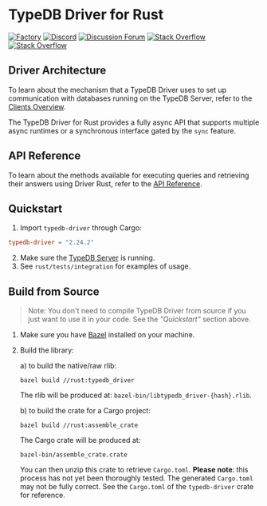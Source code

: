 
# TypeDB Driver for Rust

[![Factory](https://factory.vaticle.com/api/status/vaticle/typedb-driver/badge.svg)](https://factory.vaticle.com/vaticle/typedb-driver)
[![Discord](https://img.shields.io/discord/665254494820368395?color=7389D8&label=chat&logo=discord&logoColor=ffffff)](https://vaticle.com/discord)
[![Discussion Forum](https://img.shields.io/discourse/https/forum.vaticle.com/topics.svg)](https://forum.vaticle.com)
[![Stack Overflow](https://img.shields.io/badge/stackoverflow-typedb-796de3.svg)](https://stackoverflow.com/questions/tagged/typedb)
[![Stack Overflow](https://img.shields.io/badge/stackoverflow-typeql-3dce8c.svg)](https://stackoverflow.com/questions/tagged/typeql)

## Driver Architecture
To learn about the mechanism that a TypeDB Driver uses to set up communication with databases running on the TypeDB Server, refer to the [Clients Overview](https://typedb.com/docs/clients/2.x/clients).

The TypeDB Driver for Rust provides a fully async API that supports multiple async runtimes or a synchronous interface gated by the `sync` feature.

## API Reference
To learn about the methods available for executing queries and retrieving their answers using Driver Rust, refer to the [API Reference](https://typedb.com/docs/clients/2.x/rust/rust-api-ref).

## Quickstart
1. Import `typedb-driver` through Cargo:
```toml
typedb-driver = "2.24.2"
```
2. Make sure the [TypeDB Server](https://docs.vaticle.com/docs/running-typedb/install-and-run#start-the-typedb-server) is running.
3. See `rust/tests/integration` for examples of usage.

## Build from Source
> Note: You don't need to compile TypeDB Driver from source if you just want to use it in your code. See the _"Quickstart"_ section above.

1. Make sure you have [Bazel](https://docs.bazel.build/versions/master/install.html) installed on your machine.

2. Build the library:

   a) to build the native/raw rlib:
   ```
   bazel build //rust:typedb_driver
   ```
   The rlib will be produced at: `bazel-bin/libtypedb_driver-{hash}.rlib`.

   b) to build the crate for a Cargo project:
   ```
   bazel build //rust:assemble_crate
   ```
   The Cargo crate will be produced at:
   ```
   bazel-bin/assemble_crate.crate
   ```
   You can then unzip this crate to retrieve `Cargo.toml`. **Please note**: this process has not yet been thoroughly tested. The generated `Cargo.toml` may not be fully correct. See the `Cargo.toml` of the `typedb-driver` crate for reference.
